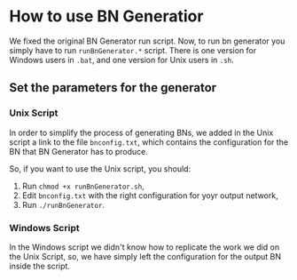 # How to use BN Generatior

We fixed the original BN Generator run script. Now, to run bn generator you simply have to run ```runBnGenerator.*``` script. There is one version for Windows users in ```.bat```, and one version for Unix users in ```.sh```.

## Set the parameters for the generator

### Unix Script

In order to simplify the process of generating BNs, we added in the Unix script a link to the file ```bnconfig.txt```, which contains the configuration for the BN that BN Generator has to produce.

So, if you want to use the Unix script, you should:

1. Run ```chmod +x runBnGenerator.sh```,
2. Edit ```bnconfig.txt``` with the right configuration for yoyr output network,
3. Run ```./runBnGenerator```.

### Windows Script

In the Windows script we didn't know how to replicate the work we did on the Unix Script, so, we have simply left the configuration for the output BN inside the script.
